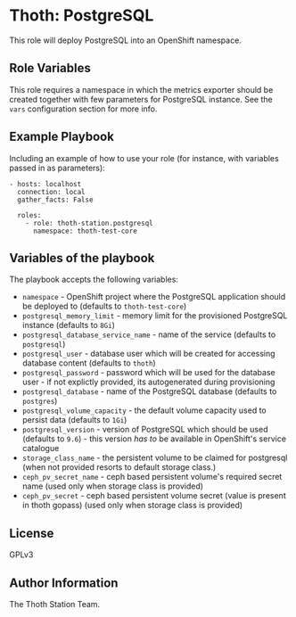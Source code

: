 Thoth: PostgreSQL
=================

This role will deploy PostgreSQL into an OpenShift namespace.

Role Variables
--------------

This role requires a namespace in which the metrics exporter should be created together with few parameters for PostgreSQL instance. See the ``vars`` configuration section for more info.


Example Playbook
----------------

Including an example of how to use your role (for instance, with variables passed in as parameters):

    - hosts: localhost
      connection: local
      gather_facts: False

      roles:
        - role: thoth-station.postgresql
          namespace: thoth-test-core

Variables of the playbook
-------------------------

The playbook accepts the following variables:


* `namespace` - OpenShift project where the PostgreSQL application should be deployed to (defaults to `thoth-test-core`)
* `postgresql_memory_limit` - memory limit for the provisioned PostgreSQL instance (defaults to `8Gi`)
* `postgresql_database_service_name` - name of the service (defaults to `postgresql`)
* `postgresql_user` - database user which will be created for accessing database content (defaults to `thoth`)
* `postgresql_password` - password which will be used for the database user - if not explictly provided, its autogenerated during provisioning
* `postgresql_database` - name of the PostgreSQL database (defaults to `postgres`)
* `postgresql_volume_capacity` - the default volume capacity used to persist data (defaults to `1Gi`)
* `postgresql_version` - version of PostgreSQL which should be used (defaults to `9.6`) - this version *has to* be available in OpenShift's service catalogue
* `storage_class_name` - the persistent volume to be claimed for postgresql (when not provided resorts to default storage class.)
* `ceph_pv_secret_name` - ceph based persistent volume's required secret name (used only when storage class is provided)
* `ceph_pv_secret` - ceph based persistent volume secret (value is present in thoth gopass) (used only when storage class is provided)

License
-------

GPLv3

Author Information
------------------

The Thoth Station Team.
